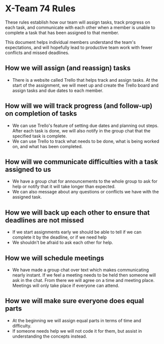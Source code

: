 # X-Team 74 Rules

These rules establish how our team will assign tasks,
track progress on each task, and communicate with each other 
when a member is unable to complete a task that has been assigned to that member.

This document helps individual members understand the team's expectations,
and will hopefully lead to productive team work with fewer conflicts
and missed deadlines.

## How we will assign (and reassign) tasks
* There is a website called Trello that helps track and assign tasks. At the start of the assignment, we will meet up and create the Trello board and assign tasks and due dates to each member.

## How will we will track progress (and follow-up) on completion of tasks
* We can use Trello's feature of setting due dates and planning out steps. After each task is done, we will also notify in the group chat that the specified task is complete.
* We can use Trello to track what needs to be done, what is being worked on, and what has been completed.

## How will we communicate difficulties with a task assigned to us
* We have a group chat for announcements to the whole group to ask for help or notify that it will take longer than expected.
* We can also message about any questions or conflicts we have with the assigned task.

## How we will back up each other to ensure that deadlines are not missed
* If we start assignments early we should be able to tell if we can complete it by the deadline, or if we need help
* We shouldn't be afraid to ask each other for help.

## How we will schedule meetings
* We have made a group chat over text which makes communicating nearly instant. If we feel a meeting needs to be held then someone will ask in the chat. From there we will agree on a time and meeting place. Meetings will only take place if everyone can attend.

## How we will make sure everyone does equal parts
* At the beginning we will assign equal parts in terms of time and difficulty.
* If someone needs help we will not code it for them, but assist in understanding the concepts instead.



